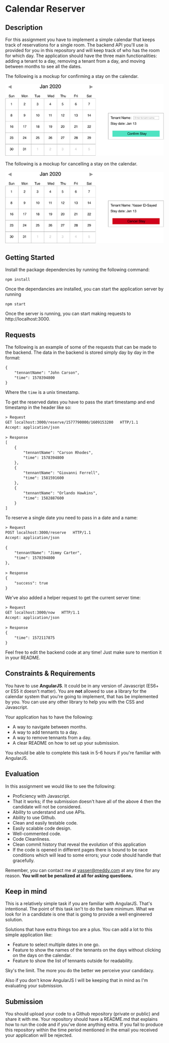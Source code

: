 Calendar Reserver
=================

Description
-----------

For this assignment you have to implement a simple calendar that keeps track of reservations for a single room. The backend API you'll use is provided for you in this repository and will keep track of who has the room for which day. The application should have the three main functionalities: adding a tenant to a day, removing a tenant from a day, and moving between months to see all the dates.

The following is a mockup for confirming a stay on the calendar.
<br>
<br>
![Confirm Stay](images/ConfirmStay.png)

The following is a mockup for cancelling a stay on the calendar.
<br>
<br>
![Cancel Stay](images/CancelStay.png)

Getting Started
---------------

Install the package dependencies by running the following command:

```
npm install
```
Once the dependancies are installed, you can start the application server by running

```
npm start
```
Once the server is running, you can start making requests to http://localhost:3000.


Requests
--------
The following is an example of some of the requests that can be made to the backend. The data in the backend is stored simply day by day in the format:
```
{
    "tennantName": "John Carson",
    "time": 1578394800
}
```
Where the `time` is a unix timestamp.

To get the reserved dates you have to pass the start timestamp and end timestamp in the header like so:
```
> Request
GET localhost:3000/reserve/1577790000/1609153200   HTTP/1.1
Accept: application/json

> Response
[
	{
		"tennantName": "Carson Rhodes",
		"time": 1578394800
    },
    {
    	"tennantName": "Giovanni Ferrell",
    	"time": 1581591600
    },
    {
    	"tennantName": "Orlando Hawkins",
    	"time": 1582887600
    }
]
```

To reserve a single date you need to pass in a date and a name:
```
> Request
POST localhost:3000/reserve   HTTP/1.1
Accept: application/json

{
	"tennantName": "Jimmy Carter",
	"time": 1578394800
},

> Response
{
	"success": true
}
```

We've also added a helper request to get the current server time:

```
> Request
GET localhost:3000/now   HTTP/1.1
Accept: application/json

> Response
{
	"time": 1572117875
}
```

Feel free to edit the backend code at any time! Just make sure to mention it in your README.


Constraints & Requirements
--------------------------
You have to use **AngularJS**. It could be in any version of Javascript (ES6+ or ES5 it doesn't matter). You are **not** allowed to use a library for the calendar system that you're going to implement, that has be implemented by you. You can use any other library to help you with the CSS and Javascript.

Your application has to have the following:
- A way to navigate between months.
- A way to add tennants to a day.
- A way to remove tennants from a day.
- A clear README on how to set up your submission.

You should be able to complete this task in 5-6 hours if you're familiar with AngularJS.

Evaluation
----------
In this assignment we would like to see the following:
- Proficiency with Javascript.
- That it works; if the submission doesn't have all of the above 4 then the candidate will not be considered.
- Ability to understand and use APIs.
- Ability to use Github.
- Clean and easily testable code.
- Easily scalable code design.
- Well-commented code.
- Code Cleanliness.
- Clean commit history that reveal the evolution of this application
- If the code is opened in different pages there is bound to be race conditions which will lead to some errors; your code should handle that gracefully.

Remember, you can contact me at yasser@meddy.com at any time for any reason. **You will not be penalized at all for asking questions.**

Keep in mind
------------
This is a relatively simple task if you are familiar with AngularJS. That's intentional. The point of this task isn't to do the bare minimum. What we look for in a candidate is one that is going to provide a well engineered solution.

Solutions that have extra things too are a plus. You can add a lot to this simple application like:
- Feature to select multiple dates in one go.
- Feature to show the names of the tennants on the days without clicking on the days on the calendar.
- Feature to show the list of tennants outside for readability.

Sky's the limit. The more you do the better we perceive your candidacy.

Also if you don't know AngularJS I will be keeping that in mind as I'm evaluating your submission.

Submission
----------
You should upload your code to a Github repository (private or public) and share it with me. Your repository should have a README.md that explains how to run the code and if you’ve done anything extra. If you fail to produce this repository within the time period mentioned in the email you received your application will be rejected.
